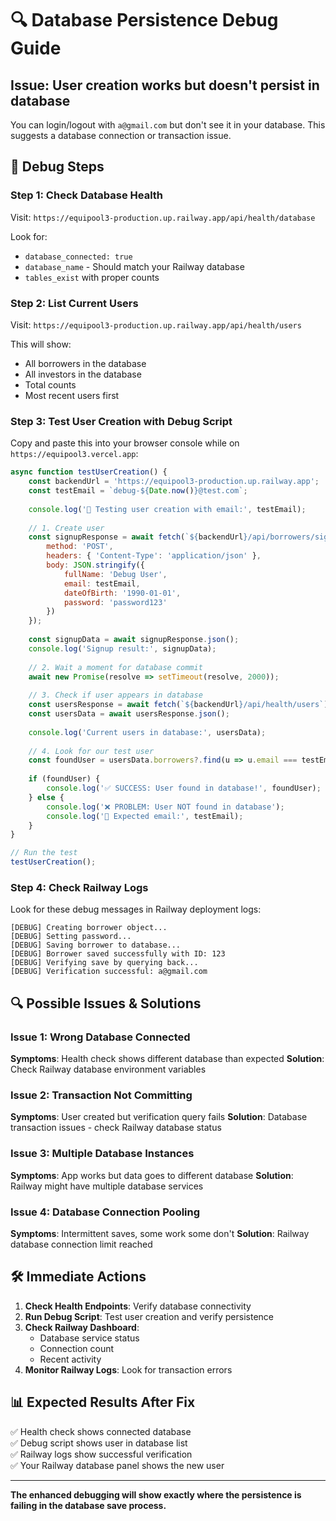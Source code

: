 # 🔍 Database Persistence Debug Guide

## Issue: User creation works but doesn't persist in database

You can login/logout with `a@gmail.com` but don't see it in your database. This suggests a database connection or transaction issue.

## 🧪 Debug Steps

### Step 1: Check Database Health
Visit: `https://equipool3-production.up.railway.app/api/health/database`

Look for:
- `database_connected: true`
- `database_name` - Should match your Railway database
- `tables_exist` with proper counts

### Step 2: List Current Users
Visit: `https://equipool3-production.up.railway.app/api/health/users`

This will show:
- All borrowers in the database
- All investors in the database
- Total counts
- Most recent users first

### Step 3: Test User Creation with Debug Script

Copy and paste this into your browser console while on `https://equipool3.vercel.app`:

```javascript
async function testUserCreation() {
    const backendUrl = 'https://equipool3-production.up.railway.app';
    const testEmail = `debug-${Date.now()}@test.com`;
    
    console.log('🧪 Testing user creation with email:', testEmail);
    
    // 1. Create user
    const signupResponse = await fetch(`${backendUrl}/api/borrowers/signup`, {
        method: 'POST',
        headers: { 'Content-Type': 'application/json' },
        body: JSON.stringify({
            fullName: 'Debug User',
            email: testEmail,
            dateOfBirth: '1990-01-01',
            password: 'password123'
        })
    });
    
    const signupData = await signupResponse.json();
    console.log('Signup result:', signupData);
    
    // 2. Wait a moment for database commit
    await new Promise(resolve => setTimeout(resolve, 2000));
    
    // 3. Check if user appears in database
    const usersResponse = await fetch(`${backendUrl}/api/health/users`);
    const usersData = await usersResponse.json();
    
    console.log('Current users in database:', usersData);
    
    // 4. Look for our test user
    const foundUser = usersData.borrowers?.find(u => u.email === testEmail);
    
    if (foundUser) {
        console.log('✅ SUCCESS: User found in database!', foundUser);
    } else {
        console.log('❌ PROBLEM: User NOT found in database');
        console.log('📧 Expected email:', testEmail);
    }
}

// Run the test
testUserCreation();
```

### Step 4: Check Railway Logs

Look for these debug messages in Railway deployment logs:
```
[DEBUG] Creating borrower object...
[DEBUG] Setting password...
[DEBUG] Saving borrower to database...
[DEBUG] Borrower saved successfully with ID: 123
[DEBUG] Verifying save by querying back...
[DEBUG] Verification successful: a@gmail.com
```

## 🔍 Possible Issues & Solutions

### Issue 1: Wrong Database Connected
**Symptoms**: Health check shows different database than expected
**Solution**: Check Railway database environment variables

### Issue 2: Transaction Not Committing
**Symptoms**: User created but verification query fails
**Solution**: Database transaction issues - check Railway database status

### Issue 3: Multiple Database Instances
**Symptoms**: App works but data goes to different database
**Solution**: Railway might have multiple database services

### Issue 4: Database Connection Pooling
**Symptoms**: Intermittent saves, some work some don't
**Solution**: Railway database connection limit reached

## 🛠️ Immediate Actions

1. **Check Health Endpoints**: Verify database connectivity
2. **Run Debug Script**: Test user creation and verify persistence
3. **Check Railway Dashboard**: 
   - Database service status
   - Connection count
   - Recent activity
4. **Monitor Railway Logs**: Look for transaction errors

## 📊 Expected Results After Fix

✅ Health check shows connected database  
✅ Debug script shows user in database list  
✅ Railway logs show successful verification  
✅ Your Railway database panel shows the new user  

---

**The enhanced debugging will show exactly where the persistence is failing in the database save process.**
